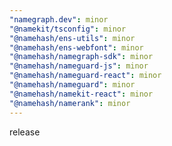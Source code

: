 ```yaml
---
"namegraph.dev": minor
"@namekit/tsconfig": minor
"@namehash/ens-utils": minor
"@namehash/ens-webfont": minor
"@namehash/namegraph-sdk": minor
"@namehash/nameguard-js": minor
"@namehash/nameguard-react": minor
"@namehash/nameguard": minor
"@namehash/namekit-react": minor
"@namehash/namerank": minor
---
```


release
